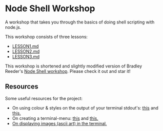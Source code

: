 # Node Shell Workshop

A workshop that takes you through the basics of doing shell scripting with node.js.

This workshop consists of three lessons:
- [LESSON1.md](./LESSON1.md)
- [LESSON2.md](./LESSON2.md)
- [LESSON3.md](.//LESSON3.md)

This workshop is shortened and slightly modified version of Bradley Reeder's [Node Shell workshop](https://github.com/bradreeder/Node-Shell-Workshop). Please check it out and star it!

## Resources

Some useful resources for the project:

* On using colour & styles on the output of your terminal stdout's: [this](https://coderwall.com/p/yphywg/printing-colorful-text-in-terminal-when-run-node-js-script) and [this.](http://blog.soulserv.net/terminal-friendly-application-with-node-js/)
* On creating a terminal-menu: [this](https://github.com/substack/terminal-menu) and [this.](https://github.com/Pomax/terminal-menu-program)  
* [On displaying images (ascii art) in the terminal.](http://askubuntu.com/questions/97542/how-do-i-make-my-terminal-display-graphical-pictures)
